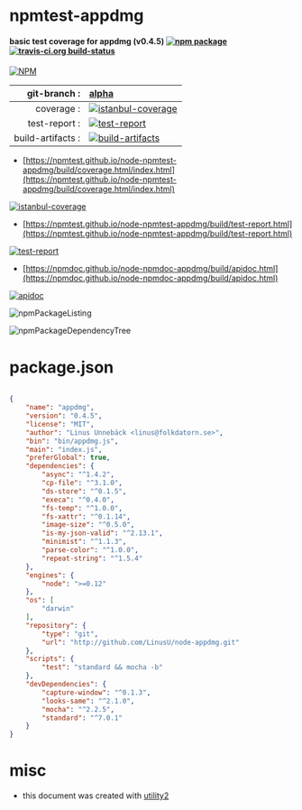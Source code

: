 # npmtest-appdmg

#### basic test coverage for  appdmg (v0.4.5)  [![npm package](https://img.shields.io/npm/v/npmtest-appdmg.svg?style=flat-square)](https://www.npmjs.org/package/npmtest-appdmg) [![travis-ci.org build-status](https://api.travis-ci.org/npmtest/node-npmtest-appdmg.svg)](https://travis-ci.org/npmtest/node-npmtest-appdmg)

####

[![NPM](https://nodei.co/npm/appdmg.png?downloads=true&downloadRank=true&stars=true)](https://www.npmjs.com/package/appdmg)

| git-branch : | [alpha](https://github.com/npmtest/node-npmtest-appdmg/tree/alpha)|
|--:|:--|
| coverage : | [![istanbul-coverage](https://npmtest.github.io/node-npmtest-appdmg/build/coverage.badge.svg)](https://npmtest.github.io/node-npmtest-appdmg/build/coverage.html/index.html)|
| test-report : | [![test-report](https://npmtest.github.io/node-npmtest-appdmg/build/test-report.badge.svg)](https://npmtest.github.io/node-npmtest-appdmg/build/test-report.html)|
| build-artifacts : | [![build-artifacts](https://npmtest.github.io/node-npmtest-appdmg/glyphicons_144_folder_open.png)](https://github.com/npmtest/node-npmtest-appdmg/tree/gh-pages/build)|

- [https://npmtest.github.io/node-npmtest-appdmg/build/coverage.html/index.html](https://npmtest.github.io/node-npmtest-appdmg/build/coverage.html/index.html)

[![istanbul-coverage](https://npmtest.github.io/node-npmtest-appdmg/build/screenCapture.buildCi.browser.%252Ftmp%252Fbuild%252Fcoverage.lib.html.png)](https://npmtest.github.io/node-npmtest-appdmg/build/coverage.html/index.html)

- [https://npmtest.github.io/node-npmtest-appdmg/build/test-report.html](https://npmtest.github.io/node-npmtest-appdmg/build/test-report.html)

[![test-report](https://npmtest.github.io/node-npmtest-appdmg/build/screenCapture.buildCi.browser.%252Ftmp%252Fbuild%252Ftest-report.html.png)](https://npmtest.github.io/node-npmtest-appdmg/build/test-report.html)

- [https://npmdoc.github.io/node-npmdoc-appdmg/build/apidoc.html](https://npmdoc.github.io/node-npmdoc-appdmg/build/apidoc.html)

[![apidoc](https://npmdoc.github.io/node-npmdoc-appdmg/build/screenCapture.buildCi.browser.%252Ftmp%252Fbuild%252Fapidoc.html.png)](https://npmdoc.github.io/node-npmdoc-appdmg/build/apidoc.html)

![npmPackageListing](https://npmtest.github.io/node-npmtest-appdmg/build/screenCapture.npmPackageListing.svg)

![npmPackageDependencyTree](https://npmtest.github.io/node-npmtest-appdmg/build/screenCapture.npmPackageDependencyTree.svg)



# package.json

```json

{
    "name": "appdmg",
    "version": "0.4.5",
    "license": "MIT",
    "author": "Linus Unnebäck <linus@folkdatorn.se>",
    "bin": "bin/appdmg.js",
    "main": "index.js",
    "preferGlobal": true,
    "dependencies": {
        "async": "^1.4.2",
        "cp-file": "^3.1.0",
        "ds-store": "^0.1.5",
        "execa": "^0.4.0",
        "fs-temp": "^1.0.0",
        "fs-xattr": "^0.1.14",
        "image-size": "^0.5.0",
        "is-my-json-valid": "^2.13.1",
        "minimist": "^1.1.3",
        "parse-color": "^1.0.0",
        "repeat-string": "^1.5.4"
    },
    "engines": {
        "node": ">=0.12"
    },
    "os": [
        "darwin"
    ],
    "repository": {
        "type": "git",
        "url": "http://github.com/LinusU/node-appdmg.git"
    },
    "scripts": {
        "test": "standard && mocha -b"
    },
    "devDependencies": {
        "capture-window": "^0.1.3",
        "looks-same": "^2.1.0",
        "mocha": "^2.2.5",
        "standard": "^7.0.1"
    }
}
```



# misc
- this document was created with [utility2](https://github.com/kaizhu256/node-utility2)
